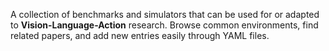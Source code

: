 A collection of benchmarks and simulators that can be used for or adapted to **Vision-Language-Action** research.
Browse common environments, find related papers, and add new entries easily through YAML files.